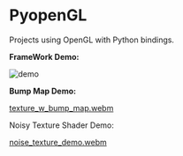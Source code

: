 # PyopenGL
Projects using OpenGL with Python bindings.

**FrameWork Demo:**

![demo](https://github.com/user-attachments/assets/31b6a02e-f6a1-4f6a-9d00-a754f1ad0a47)


**Bump Map Demo:**

[texture_w_bump_map.webm](https://github.com/user-attachments/assets/2d82f8fc-6107-448c-9fea-04f4813876c5)


Noisy Texture Shader Demo:

[noise_texture_demo.webm](https://github.com/user-attachments/assets/64478a36-40ab-44c5-b5ba-8ce844f49e7f)
